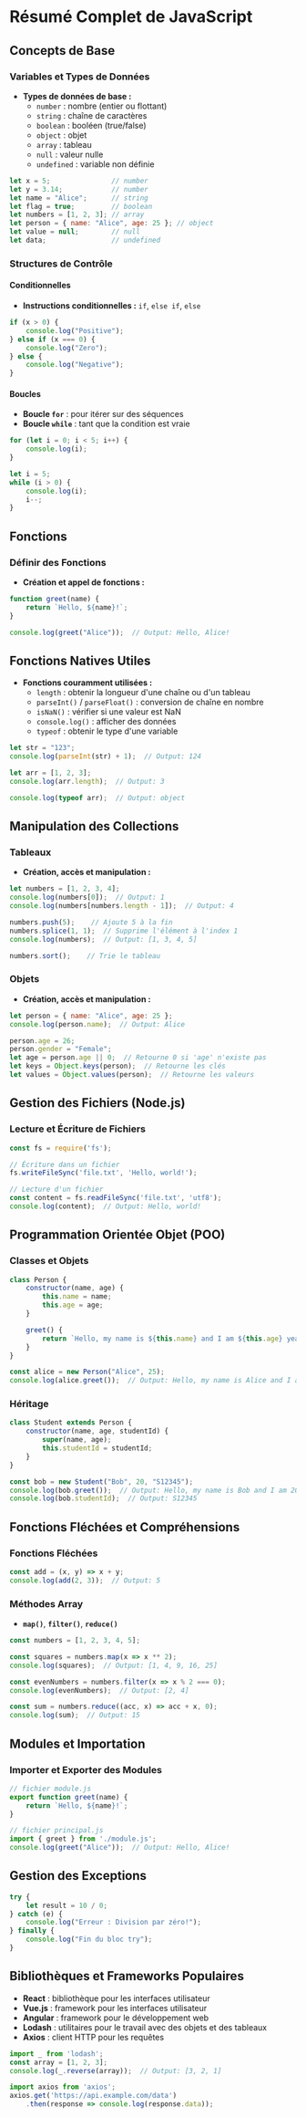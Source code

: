 # Résumé Complet de JavaScript

## Concepts de Base

### Variables et Types de Données
- **Types de données de base :**
  - `number` : nombre (entier ou flottant)
  - `string` : chaîne de caractères
  - `boolean` : booléen (true/false)
  - `object` : objet
  - `array` : tableau
  - `null` : valeur nulle
  - `undefined` : variable non définie

```javascript
let x = 5;               // number
let y = 3.14;            // number
let name = "Alice";      // string
let flag = true;         // boolean
let numbers = [1, 2, 3]; // array
let person = { name: "Alice", age: 25 }; // object
let value = null;        // null
let data;                // undefined
```

### Structures de Contrôle

#### Conditionnelles
- **Instructions conditionnelles :** `if`, `else if`, `else`

```javascript
if (x > 0) {
    console.log("Positive");
} else if (x === 0) {
    console.log("Zero");
} else {
    console.log("Negative");
}
```

#### Boucles
- **Boucle `for`** : pour itérer sur des séquences
- **Boucle `while`** : tant que la condition est vraie

```javascript
for (let i = 0; i < 5; i++) {
    console.log(i);
}

let i = 5;
while (i > 0) {
    console.log(i);
    i--;
}
```

## Fonctions

### Définir des Fonctions
- **Création et appel de fonctions :**

```javascript
function greet(name) {
    return `Hello, ${name}!`;
}

console.log(greet("Alice"));  // Output: Hello, Alice!
```

## Fonctions Natives Utiles

- **Fonctions couramment utilisées :**
  - `length` : obtenir la longueur d'une chaîne ou d'un tableau
  - `parseInt()` / `parseFloat()` : conversion de chaîne en nombre
  - `isNaN()` : vérifier si une valeur est NaN
  - `console.log()` : afficher des données
  - `typeof` : obtenir le type d'une variable

```javascript
let str = "123";
console.log(parseInt(str) + 1);  // Output: 124

let arr = [1, 2, 3];
console.log(arr.length);  // Output: 3

console.log(typeof arr);  // Output: object
```

## Manipulation des Collections

### Tableaux
- **Création, accès et manipulation :**

```javascript
let numbers = [1, 2, 3, 4];
console.log(numbers[0]);  // Output: 1
console.log(numbers[numbers.length - 1]);  // Output: 4

numbers.push(5);    // Ajoute 5 à la fin
numbers.splice(1, 1);  // Supprime l'élément à l'index 1
console.log(numbers);  // Output: [1, 3, 4, 5]

numbers.sort();    // Trie le tableau
```

### Objets
- **Création, accès et manipulation :**

```javascript
let person = { name: "Alice", age: 25 };
console.log(person.name);  // Output: Alice

person.age = 26;
person.gender = "Female";
let age = person.age || 0;  // Retourne 0 si 'age' n'existe pas
let keys = Object.keys(person);  // Retourne les clés
let values = Object.values(person);  // Retourne les valeurs
```

## Gestion des Fichiers (Node.js)

### Lecture et Écriture de Fichiers

```javascript
const fs = require('fs');

// Écriture dans un fichier
fs.writeFileSync('file.txt', 'Hello, world!');

// Lecture d'un fichier
const content = fs.readFileSync('file.txt', 'utf8');
console.log(content);  // Output: Hello, world!
```

## Programmation Orientée Objet (POO)

### Classes et Objets

```javascript
class Person {
    constructor(name, age) {
        this.name = name;
        this.age = age;
    }

    greet() {
        return `Hello, my name is ${this.name} and I am ${this.age} years old.`;
    }
}

const alice = new Person("Alice", 25);
console.log(alice.greet());  // Output: Hello, my name is Alice and I am 25 years old.
```

### Héritage

```javascript
class Student extends Person {
    constructor(name, age, studentId) {
        super(name, age);
        this.studentId = studentId;
    }
}

const bob = new Student("Bob", 20, "S12345");
console.log(bob.greet());  // Output: Hello, my name is Bob and I am 20 years old.
console.log(bob.studentId);  // Output: S12345
```

## Fonctions Fléchées et Compréhensions

### Fonctions Fléchées

```javascript
const add = (x, y) => x + y;
console.log(add(2, 3));  // Output: 5
```

### Méthodes Array
- **`map()`**, **`filter()`**, **`reduce()`**

```javascript
const numbers = [1, 2, 3, 4, 5];

const squares = numbers.map(x => x ** 2);
console.log(squares);  // Output: [1, 4, 9, 16, 25]

const evenNumbers = numbers.filter(x => x % 2 === 0);
console.log(evenNumbers);  // Output: [2, 4]

const sum = numbers.reduce((acc, x) => acc + x, 0);
console.log(sum);  // Output: 15
```

## Modules et Importation

### Importer et Exporter des Modules

```javascript
// fichier module.js
export function greet(name) {
    return `Hello, ${name}!`;
}

// fichier principal.js
import { greet } from './module.js';
console.log(greet("Alice"));  // Output: Hello, Alice!
```

## Gestion des Exceptions

```javascript
try {
    let result = 10 / 0;
} catch (e) {
    console.log("Erreur : Division par zéro!");
} finally {
    console.log("Fin du bloc try");
}
```

## Bibliothèques et Frameworks Populaires

- **React** : bibliothèque pour les interfaces utilisateur
- **Vue.js** : framework pour les interfaces utilisateur
- **Angular** : framework pour le développement web
- **Lodash** : utilitaires pour le travail avec des objets et des tableaux
- **Axios** : client HTTP pour les requêtes

```javascript
import _ from 'lodash';
const array = [1, 2, 3];
console.log(_.reverse(array));  // Output: [3, 2, 1]

import axios from 'axios';
axios.get('https://api.example.com/data')
    .then(response => console.log(response.data));
```
